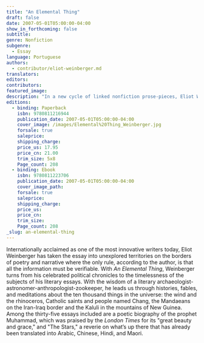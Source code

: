 ```yaml
---
title: "An Elemental Thing"
draft: false
date: 2007-05-01T05:00:00-04:00
show_in_forthcoming: false
subtitle:
genre: Nonfiction
subgenre:
  - Essay
language: Portuguese
authors:
  - contributor/eliot-weinberger.md
translators:
editors:
contributors:
featured_image:
description: "In a new cycle of linked nonfiction prose-pieces, Eliot Weinberger creates another _vortex for the entire universe._ (Boston Review) "
editions:
  - binding: Paperback
    isbn: 9780811216944
    publication_date: 2007-05-01T05:00:00-04:00
    cover_image: /images/Elemental%20Thing_Weinberger.jpg
    forsale: true
    saleprice:
    shipping_charge:
    price_us: 17.95
    price_cn: 21.00
    trim_size: 5x8
    Page_count: 208
  - binding: Ebook
    isbn: 9780811223706
    publication_date: 2007-05-01T05:00:00-04:00
    cover_image_path:
    forsale: true
    saleprice:
    shipping_charge:
    price_us:
    price_cn:
    trim_size:
    Page_count: 208
_slug: an-elemental-thing
---
```


Internationally acclaimed as one of the most innovative writers today, Eliot Weinberger has taken the essay into unexplored territories on the borders of poetry and narrative where the only rule, according to the author, is that all the information must be verifiable. With _An Elemental Thing_, Weinberger turns from his celebrated political chronicles to the timelessness of the subjects of his literary essays. With the wisdom of a literary archaeologist-astronomer-anthropologist-zookeeper, he leads us through histories, fables, and meditations about the ten thousand things in the universe: the wind and the rhinoceros, Catholic saints and people named Chang, the Mandaeans on the Iran-Iraq border and the Kaluli in the mountains of New Guinea. Among the thirty-five essays included are a poetic biography of the prophet Muhammad, which was praised by the _London Times_ for its "great beauty and grace," and "The Stars," a reverie on what’s up there that has already been translated into Arabic, Chinese, Hindi, and Maori.

